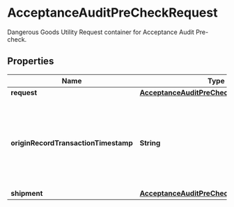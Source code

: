 

# AcceptanceAuditPreCheckRequest

Dangerous Goods Utility Request container for Acceptance Audit Pre-check.

## Properties

| Name | Type | Description | Notes |
|------------ | ------------- | ------------- | -------------|
|**request** | [**AcceptanceAuditPreCheckRequestRequest**](AcceptanceAuditPreCheckRequestRequest.md) |  |  |
|**originRecordTransactionTimestamp** | **String** | The time that the request was made from the originating system. UTC time down to milliseconds.  Example: 2016-07-14T12:01:33.999 |  [optional] |
|**shipment** | [**AcceptanceAuditPreCheckRequestShipment**](AcceptanceAuditPreCheckRequestShipment.md) |  |  |



